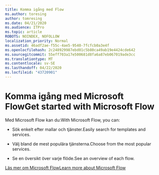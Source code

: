 ```yaml
---
title: Komma igång med Flow
ms.author: toresing
author: tomresing
ms.date: 04/21/2020
ms.audience: ITPro
ms.topic: article
ROBOTS: NOINDEX, NOFOLLOW
localization_priority: Normal
ms.assetid: 46adf2ae-f55c-4ae5-9540-7fcfcb0a3e4f
ms.openlocfilehash: 2c248929987ebd01c5b80ca49ab19e4424cde642
ms.sourcegitcommit: 55eff703a17e500681d8fa6a87eb067019ade3cc
ms.translationtype: MT
ms.contentlocale: sv-SE
ms.lasthandoff: 04/22/2020
ms.locfileid: "43720901"
---
```

# <a name="get-started-with-microsoft-flow"></a><span data-ttu-id="d3384-102">Komma igång med Microsoft Flow</span><span class="sxs-lookup"><span data-stu-id="d3384-102">Get started with Microsoft Flow</span></span>

<span data-ttu-id="d3384-103">Med Microsoft Flow kan du:</span><span class="sxs-lookup"><span data-stu-id="d3384-103">With Microsoft Flow, you can:</span></span>
  
- <span data-ttu-id="d3384-104">Sök enkelt efter mallar och tjänster.</span><span class="sxs-lookup"><span data-stu-id="d3384-104">Easily search for templates and services.</span></span>
    
- <span data-ttu-id="d3384-105">Välj bland de mest populära tjänsterna.</span><span class="sxs-lookup"><span data-stu-id="d3384-105">Choose from the most popular services.</span></span>
    
- <span data-ttu-id="d3384-106">Se en översikt över varje flöde.</span><span class="sxs-lookup"><span data-stu-id="d3384-106">See an overview of each flow.</span></span>
    
[<span data-ttu-id="d3384-107">Läs mer om Microsoft Flow</span><span class="sxs-lookup"><span data-stu-id="d3384-107">Learn more about Microsoft Flow</span></span>](https://go.microsoft.com/fwlink/?linkid=874446)
  

